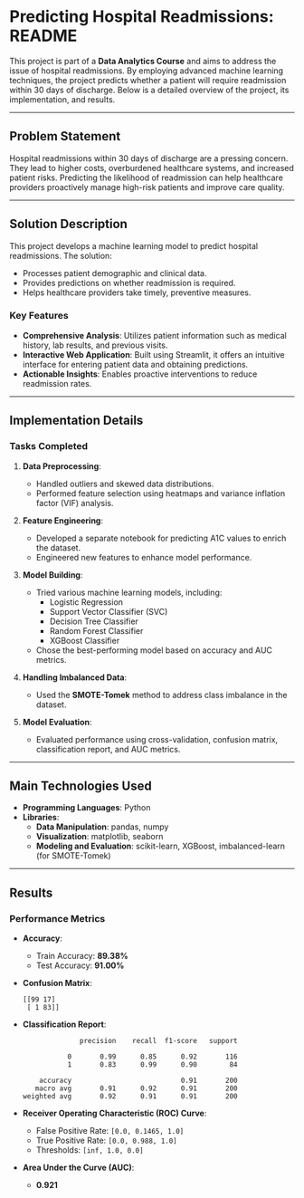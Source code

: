 # Predicting Hospital Readmissions: README

This project is part of a **Data Analytics Course** and aims to address the issue of hospital readmissions. By employing advanced machine learning techniques, the project predicts whether a patient will require readmission within 30 days of discharge. Below is a detailed overview of the project, its implementation, and results.

---

## **Problem Statement**

Hospital readmissions within 30 days of discharge are a pressing concern. They lead to higher costs, overburdened healthcare systems, and increased patient risks. Predicting the likelihood of readmission can help healthcare providers proactively manage high-risk patients and improve care quality.

---

## **Solution Description**

This project develops a machine learning model to predict hospital readmissions. The solution:
- Processes patient demographic and clinical data.
- Provides predictions on whether readmission is required.
- Helps healthcare providers take timely, preventive measures.

### **Key Features**
- **Comprehensive Analysis**: Utilizes patient information such as medical history, lab results, and previous visits.
- **Interactive Web Application**: Built using Streamlit, it offers an intuitive interface for entering patient data and obtaining predictions.
- **Actionable Insights**: Enables proactive interventions to reduce readmission rates.

---

## **Implementation Details**

### **Tasks Completed**

1. **Data Preprocessing**:
   - Handled outliers and skewed data distributions.
   - Performed feature selection using heatmaps and variance inflation factor (VIF) analysis.

2. **Feature Engineering**:
   - Developed a separate notebook for predicting A1C values to enrich the dataset.
   - Engineered new features to enhance model performance.

3. **Model Building**:
   - Tried various machine learning models, including:
     - Logistic Regression
     - Support Vector Classifier (SVC)
     - Decision Tree Classifier
     - Random Forest Classifier
     - XGBoost Classifier
   - Chose the best-performing model based on accuracy and AUC metrics.

4. **Handling Imbalanced Data**:
   - Used the **SMOTE-Tomek** method to address class imbalance in the dataset.

5. **Model Evaluation**:
   - Evaluated performance using cross-validation, confusion matrix, classification report, and AUC metrics.

---

## **Main Technologies Used**

- **Programming Languages**: Python
- **Libraries**:
  - **Data Manipulation**: pandas, numpy
  - **Visualization**: matplotlib, seaborn
  - **Modeling and Evaluation**: scikit-learn, XGBoost, imbalanced-learn (for SMOTE-Tomek)

---

## **Results**

### **Performance Metrics**

- **Accuracy**:
  - Train Accuracy: **89.38%**
  - Test Accuracy: **91.00%**

- **Confusion Matrix**:
  ```
  [[99 17]
   [ 1 83]]
  ```

- **Classification Report**:
  ```
                precision    recall  f1-score   support

             0       0.99      0.85      0.92       116
             1       0.83      0.99      0.90        84

      accuracy                           0.91       200
     macro avg       0.91      0.92      0.91       200
  weighted avg       0.92      0.91      0.91       200
  ```

- **Receiver Operating Characteristic (ROC) Curve**:
  - False Positive Rate: `[0.0, 0.1465, 1.0]`
  - True Positive Rate: `[0.0, 0.988, 1.0]`
  - Thresholds: `[inf, 1.0, 0.0]`

- **Area Under the Curve (AUC)**:
  - **0.921**

